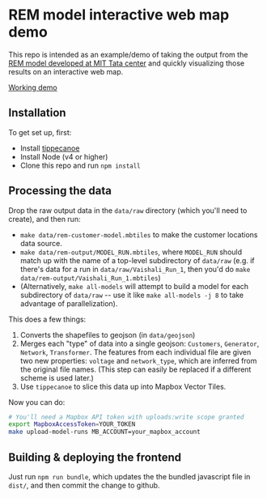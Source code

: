 # REM model interactive web map demo

This repo is intended as an example/demo of taking the output from the [REM model developed at MIT Tata center](http://tatacenter.mit.edu/portfolio/rem-a-planning-model-for-rural-electrification/) and quickly visualizing those results on an interactive web map.

[Working demo]()

## Installation

To get set up, first:
 - Install [tippecanoe](https://github.com/mapbox/tippecanoe)
 - Install Node (v4 or higher)
 - Clone this repo and run `npm install`

## Processing the data

Drop the raw output data in the `data/raw` directory (which you'll need to
create), and then run:

 - `make data/rem-customer-model.mbtiles` to make the customer locations data source.
 - `make data/rem-output/MODEL_RUN.mbtiles`, where `MODEL_RUN` should match up with the name of a top-level subdirectory of `data/raw` (e.g. if there's data for a run in `data/raw/Vaishali_Run_1`, then you'd do `make data/rem-output/Vaishali_Run_1.mbtiles`)
 - (Alternatively, `make all-models` will attempt to build a model for each subdirectory of `data/raw` -- use it like `make all-models -j 8` to take advantage of parallelization).

This does a few things:
1. Converts the shapefiles to geojson (in `data/geojson`)
2. Merges each "type" of data into a single geojson: `Customers`, `Generator`, `Network`, `Transformer`.  The features from each individual file are given two new properties: `voltage` and `network_type`, which are inferred from the original file names.  (This step can easily be replaced if a different scheme is used later.)
3. Use `tippecanoe` to slice this data up into Mapbox Vector Tiles.

Now you can do:
```sh
# You'll need a Mapbox API token with uploads:write scope granted
export MapboxAccessToken=YOUR_TOKEN
make upload-model-runs MB_ACCOUNT=your_mapbox_account
```

## Building & deploying the frontend

Just run `npm run bundle`, which updates the the bundled javascript file in `dist/`, and then commit the change to github.
